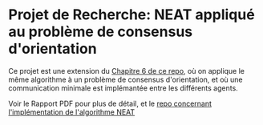 # Projet de Recherche: NEAT appliqué au problème de consensus d'orientation

Ce projet est une extension du [Chapitre 6 de ce repo](https://github.com/PacktPublishing/Hands-on-Neuroevolution-with-Python), où on applique le même algorithme à un problème de consensus d'orientation, et où une communication minimale est implémantée entre les différents agents.

Voir le Rapport PDF pour plus de détail, et le [repo concernant l'implémentation de l'algorithme NEAT](https://github.com/PacktPublishing/Hands-on-Neuroevolution-with-Python)
